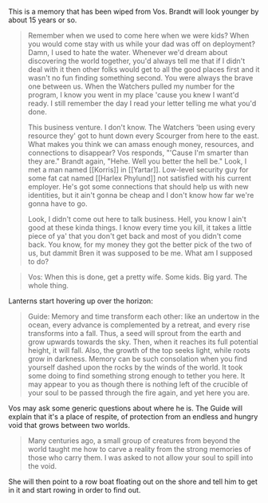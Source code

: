This is a memory that has been wiped from Vos. Brandt will look younger by about 15 years or so.

> Remember when we used to come here when we were kids? When you would come stay with us while your dad was off on deployment? Damn, I used to hate the water. Whenever we'd dream about discovering the world together, you'd always tell me that if I didn't deal with it then other folks would get to all the good places first and it wasn't no fun finding something second. You were always the brave one between us. When the Watchers pulled my number for the program, I know you went in my place 'cause you knew I want'd ready. I still remember the day I read your letter telling me what you'd done. 
> 
> This business venture. I don't know. The Watchers 'been using every resource they' got to hunt down every Scourger from here to the east. What makes you think we can amass enough money, resources, and connections to disappear?
> Vos responds, "'Cause I'm smarter than they are."
> Brandt again, "Hehe. Well you better the hell be." Look, I met a man named [[Korris]] in [[Yartar]]. Low-level security guy for some fat cat named [[Harlex Phylund]] not satisfied with his current employer. He's got some connections that should help us with new identities, but it ain't gonna be cheap and I don't know how far we're gonna have to go. 
> 
> Look, I didn't come out here to talk business. Hell, you know I ain't good at these kinda things. I know every time you kill, it takes a little piece of ya' that you don't get back and most of you didn't come back.  You know, for my money they got the better pick of the two of us, but dammit Bren it was supposed to be me. What am I supposed to do?

> Vos: When this is done, get a pretty wife. Some kids. Big yard. The whole thing.

Lanterns start hovering up over the horizon:

> Guide: Memory and time transform each other: like an undertow in the ocean, every advance is complemented by a retreat, and every rise transforms into a fall. Thus, a seed will sprout from the earth and grow upwards towards the sky. Then, when it reaches its full potential height, it will fall. Also, the growth of the top seeks light, while roots grow in darkness.
> Memory can be such consolation when you find yourself dashed upon the rocks by the winds of the world. It took some doing to find something strong enough to tether you here. It may appear to you as though there is nothing left of the crucible of your soul to be passed through the fire again, and yet here you are. 

Vos may ask some generic questions about where he is. The Guide will explain that it's a place of respite, of protection from an endless and hungry void that grows between two worlds.

> Many centuries ago, a small group of creatures from beyond the world taught me how to carve a reality from the strong memories of those who carry them. I was asked to not allow your soul to spill into the void. 

She will then point to a row boat floating out on the shore and tell him to get in it and start rowing in order to find out.